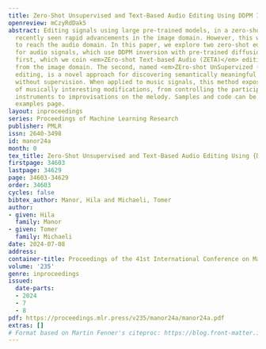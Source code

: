 ```yaml
---
title: Zero-Shot Unsupervised and Text-Based Audio Editing Using DDPM Inversion
openreview: mCzyRdDak5
abstract: Editing signals using large pre-trained models, in a zero-shot manner, has
  recently seen rapid advancements in the image domain. However, this wave has yet
  to reach the audio domain. In this paper, we explore two zero-shot editing techniques
  for audio signals, which use DDPM inversion with pre-trained diffusion models. The
  first, which we coin <em>ZEro-shot Text-based Audio (ZETA)</em> editing, is adopted
  from the image domain. The second, named <em>ZEro-shot UnSupervized (ZEUS)</em>
  editing, is a novel approach for discovering semantically meaningful editing directions
  without supervision. When applied to music signals, this method exposes a range
  of musically interesting modifications, from controlling the participation of specific
  instruments to improvisations on the melody. Samples and code can be found on our
  examples page.
layout: inproceedings
series: Proceedings of Machine Learning Research
publisher: PMLR
issn: 2640-3498
id: manor24a
month: 0
tex_title: Zero-Shot Unsupervised and Text-Based Audio Editing Using {DDPM} Inversion
firstpage: 34603
lastpage: 34629
page: 34603-34629
order: 34603
cycles: false
bibtex_author: Manor, Hila and Michaeli, Tomer
author:
- given: Hila
  family: Manor
- given: Tomer
  family: Michaeli
date: 2024-07-08
address:
container-title: Proceedings of the 41st International Conference on Machine Learning
volume: '235'
genre: inproceedings
issued:
  date-parts:
  - 2024
  - 7
  - 8
pdf: https://proceedings.mlr.press/v235/manor24a/manor24a.pdf
extras: []
# Format based on Martin Fenner's citeproc: https://blog.front-matter.io/posts/citeproc-yaml-for-bibliographies/
---
```

